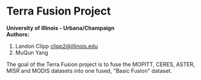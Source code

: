 # Terra Fusion Project
**University of Illinois - Urbana/Champaign**  
**Authors:**
  1. Landon Clipp <clipp2@illinois.edu>
  2. MuQun Yang
  
The goal of the Terra Fusion project is to fuse the MOPITT, CERES, ASTER, MISR and MODIS datasets into one fused, "Basic Fusion" dataset. 

